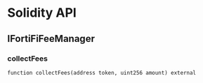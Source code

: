 # Solidity API

## IFortiFiFeeManager

### collectFees

```solidity
function collectFees(address token, uint256 amount) external
```

